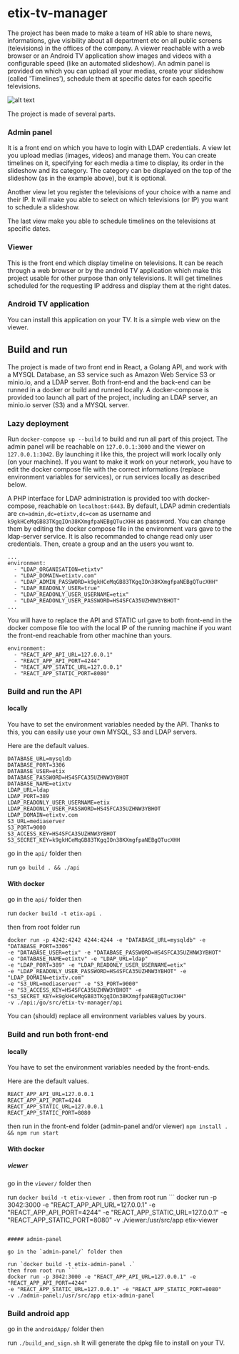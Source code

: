 # etix-tv-manager

The project has been made to make a team of HR able to share news, informations, give visibility about all department etc on all public screens (televisions) in the offices of the company. A viewer reachable with a web browser or an Android TV application show images and videos with a configurable speed (like an automated slideshow). An admin panel is provided on which you can upload all your medias, create your slideshow (called 'Timelines'), schedule them at specific dates for each specific televisions.

![alt text](https://github.com/felix-fabrega/etix-tv-manager/blob/develop/demo.gif)

The project is made of several parts.

### Admin panel

It is a front end on which you have to login with LDAP credentials.
A view let you upload medias (images, videos) and manage them. You can create timelines on it, specifying for each media a time to display, its order in the slideshow and its category.
The category can be displayed on the top of the slideshow (as in the example above), but it is optional.

Another view let you register the televisions of your choice with a name and their IP. It will make you able to select on which televisions (or IP) you want to schedule a slideshow.

The last view make you able to schedule timelines on the televisions at specific dates.

### Viewer

This is the front end which display timeline on televisions. It can be reach through a web browser or by the android TV application which make this project usable for other purpose than only televisions.
It will get timelines scheduled for the requesting IP address and display them at the right dates.

### Android TV application

You can install this application on your TV. It is a simple web view on the viewer.

## Build and run

The project is made of two front end in React, a Golang API, and work with a MYSQL Database, an S3 service such as Amazon Web Service S3 or minio.io, and a LDAP server.
Both front-end and the back-end can be runned in a docker or build and runned locally. A docker-compose is provided too launch all part of the project, including an LDAP server, an minio.io server (S3) and a MYSQL server.

### Lazy deployment

Run `docker-compose up --build` to build and run all part of this project.
The admin panel will be reachable on `127.0.0.1:3000` and the viewer on `127.0.0.1:3042`.
By launching it like this, the project will work locally only (on your machine).
If you want to make it work on your network, you have to edit the docker compose file with the correct informations (replace environment variables for services), or run services locally as described below.

A PHP interface for LDAP administration is provided too with docker-compose, reachable on `localhost:6443`.
By default, LDAP admin credentials are `cn=admin,dc=etixtv,dc=com` as username and `k9gkHCeMqGB83TKgqIOn38KXmgfpaNEBgQTucXHH` as password. You can change them by editing the docker compose file in the environment vars gave to the ldap-server service.
It is also recommanded to change read only user credentials. Then, create a group and an the users you want to.
```
...
environment:
  - "LDAP_ORGANISATION=etixtv"
  - "LDAP_DOMAIN=etixtv.com"
  - "LDAP_ADMIN_PASSWORD=k9gkHCeMqGB83TKgqIOn38KXmgfpaNEBgQTucXHH"
  - "LDAP_READONLY_USER=true"
  - "LDAP_READONLY_USER_USERNAME=etix"
  - "LDAP_READONLY_USER_PASSWORD=HS4SFCA35UZHNW3YBHOT"
...
```


You will have to replace the API and STATIC url gave to both front-end in the docker compose file too with the local IP of the running machine if you want the front-end reachable from other machine than yours.

```
environment:
  - "REACT_APP_API_URL=127.0.0.1"
  - "REACT_APP_API_PORT=4244"
  - "REACT_APP_STATIC_URL=127.0.0.1"
  - "REACT_APP_STATIC_PORT=8080"
```

### Build and run the API

#### locally

You have to set the environment variables needed by the API. Thanks to this, you can easily use your own MYSQL, S3 and LDAP servers.

Here are the default values.
```
DATABASE_URL=mysqldb
DATABASE_PORT=3306
DATABASE_USER=etix
DATABASE_PASSWORD=HS4SFCA35UZHNW3YBHOT
DATABASE_NAME=etixtv
LDAP_URL=ldap
LDAP_PORT=389
LDAP_READONLY_USER_USERNAME=etix
LDAP_READONLY_USER_PASSWORD=HS4SFCA35UZHNW3YBHOT
LDAP_DOMAIN=etixtv.com
S3_URL=mediaserver
S3_PORT=9000
S3_ACCESS_KEY=HS4SFCA35UZHNW3YBHOT
S3_SECRET_KEY=k9gkHCeMqGB83TKgqIOn38KXmgfpaNEBgQTucXHH
```
go in the `api/` folder then

run `go build . && ./api`

#### With docker

go in the `api/` folder then

run `docker build -t etix-api .`

then from root folder run
```
docker run -p 4242:4242 4244:4244 -e "DATABASE_URL=mysqldb" -e "DATABASE_PORT=3306"
-e "DATABASE_USER=etix" -e "DATABASE_PASSWORD=HS4SFCA35UZHNW3YBHOT"
-e "DATABASE_NAME=etixtv" -e "LDAP_URL=ldap"
-e "LDAP_PORT=389" -e "LDAP_READONLY_USER_USERNAME=etix"
-e "LDAP_READONLY_USER_PASSWORD=HS4SFCA35UZHNW3YBHOT" -e "LDAP_DOMAIN=etixtv.com"
-e "S3_URL=mediaserver" -e "S3_PORT=9000"
-e "S3_ACCESS_KEY=HS4SFCA35UZHNW3YBHOT" -e "S3_SECRET_KEY=k9gkHCeMqGB83TKgqIOn38KXmgfpaNEBgQTucXHH"
-v ./api:/go/src/etix-tv-manager/api
```

You can (should) replace all environment variables values by yours.

### Build and run both front-end

#### locally

You have to set the environment variables needed by the front-ends.

Here are the default values.
```
REACT_APP_API_URL=127.0.0.1
REACT_APP_API_PORT=4244
REACT_APP_STATIC_URL=127.0.0.1
REACT_APP_STATIC_PORT=8080
```

then run in the front-end folder (admin-panel and/or viewer) `npm install . && npm run start`

#### With docker

##### viewer

go in the `viewer/` folder then

run `docker build -t etix-viewer .`
then from root run ```
docker run -p 3042:3000 -e "REACT_APP_API_URL=127.0.0.1" -e "REACT_APP_API_PORT=4244"
-e "REACT_APP_STATIC_URL=127.0.0.1" -e "REACT_APP_STATIC_PORT=8080"
-v ./viewer:/usr/src/app etix-viewer
```

##### admin-panel

go in the `admin-panel/` folder then

run `docker build -t etix-admin-panel .`
then from root run ```
docker run -p 3042:3000 -e "REACT_APP_API_URL=127.0.0.1" -e "REACT_APP_API_PORT=4244"
-e "REACT_APP_STATIC_URL=127.0.0.1" -e "REACT_APP_STATIC_PORT=8080"
-v ./admin-panel:/usr/src/app etix-admin-panel
```


### Build android app

go in the `androidApp/` folder then

run `./build_and_sign.sh`
It will generate the dpkg file to install on your TV.

